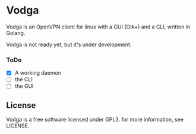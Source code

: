 # Vodga

Vodga is an OpenVPN client for linux with a GUI (Gtk+) and a CLI, written in Golang.

Vodga is not ready yet, but it's under development.

### ToDo
- [x] A working daemon
- [ ] the CLI
- [ ] the GUI 
 
## License

Vodga is a free software licensed under GPL3. for more information, see LICENSE.
